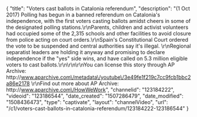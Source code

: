 {
    "title": "Voters cast ballots in Catalonia referendum",
    "description": "(1 Oct 2017) Polling has begun in a banned referendum on Catalonia's independence, with the first voters casting ballots amidst cheers in some of the designated polling stations.\r\nParents, children and activist volunteers had occupied some of the 2,315 schools and other facilities to avoid closure from police acting on court orders.\r\nSpain's Constitutional Court ordered the vote to be suspended and central authorities say it's illegal. \r\nRegional separatist leaders are holding it anyway and promising to declare independence if the \"yes\" side wins, and have called on 5.3 million eligible voters to cast ballots.\r\n\r\n\r\nYou can license this story through AP Archive: http:\/\/www.aparchive.com\/metadata\/youtube\/3e49fe1f219c7cc9fcb1bbc2a86e2178 \r\nFind out more about AP Archive: http:\/\/www.aparchive.com\/HowWeWork",
    "channelid": "123184222",
    "videoid": "123186544",
    "date_created": "1507286479",
    "date_modified": "1508436473",
    "type": "captivate",
    "layout": "channelVideo",
    "url": "\/c1\/voters-cast-ballots-in-catalonia-referendum\/123184222-123186544"
}